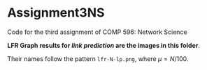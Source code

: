 # Assignment3NS

Code for the third assignment of COMP 596: Network Science

**LFR Graph results for _link prediction_ are the images in this folder**.

Their names follow the pattern `lfr-N-lp.png`, where $\mu = N / 100$.
